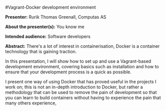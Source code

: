 #Vagrant-Docker development environment 

__Presenter:__ Rurik Thomas Greenall, Computas AS

__About the presenter(s):__ You know me

__Intended audience:__ Software developers

__Abstract:__ There's a lot of interest in containerisation, Docker is a container technology that is gaining traction. 

In this presentation, I will show how to set up and use a Vagrant-based development environment, covering basics such as installation and how to ensure that your development process is a quick as possible.

I present one way of using Docker that has proved useful in the projects I work on; this is not an in-depth introduction to Docker, but rather a methodology that can be used to remove the pain of development so that you can learn to build containers without having to experience the pain that many others experience,